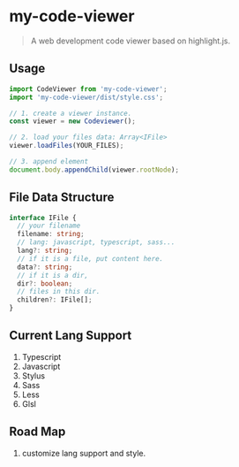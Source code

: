 # my-code-viewer

> A web development code viewer based on highlight.js.

## Usage
```typescript
import CodeViewer from 'my-code-viewer';
import 'my-code-viewer/dist/style.css';

// 1. create a viewer instance.
const viewer = new Codeviewer();

// 2. load your files data: Array<IFile>
viewer.loadFiles(YOUR_FILES);

// 3. append element
document.body.appendChild(viewer.rootNode);
```

## File Data Structure
```typescript
interface IFile {
  // your filename
  filename: string;
  // lang: javascript, typescript, sass...
  lang?: string;
  // if it is a file, put content here.
  data?: string;
  // if it is a dir,
  dir?: boolean;
  // files in this dir.
  children?: IFile[];
}
```

## Current Lang Support
  1. Typescript
  2. Javascript
  3. Stylus
  4. Sass
  5. Less
  6. Glsl

## Road Map
  1. customize lang support and style.
